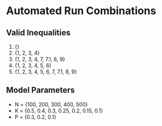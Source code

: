 # Automated Run Combinations
## Valid Inequalities
1. {}
2. {1, 2, 3, 4}
3. {1, 2, 3, 4, 7, 7.1, 8, 9}
4. {1, 2, 3, 4, 5, 6}
5. {1, 2, 3, 4, 5, 6, 7, 7.1, 8, 9}

## Model Parameters
- N = {100, 200, 300, 400, 500}
- K = {0.5, 0.4, 0.3, 0.25, 0.2, 0.15, 0.1}
- P = {0.3, 0.2, 0.1}
